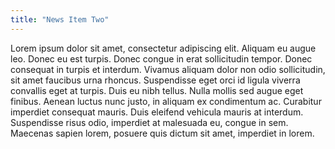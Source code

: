 ```yaml
---
title: "News Item Two"
---
```


Lorem ipsum dolor sit amet, consectetur adipiscing elit. Aliquam eu augue leo. Donec eu est turpis. Donec congue in erat sollicitudin tempor. Donec consequat in turpis et interdum. Vivamus aliquam dolor non odio sollicitudin, sit amet faucibus urna rhoncus. Suspendisse eget orci id ligula viverra convallis eget at turpis. Duis eu nibh tellus. Nulla mollis sed augue eget finibus. Aenean luctus nunc justo, in aliquam ex condimentum ac. Curabitur imperdiet consequat mauris. Duis eleifend vehicula mauris at interdum. Suspendisse risus odio, imperdiet at malesuada eu, congue in sem. Maecenas sapien lorem, posuere quis dictum sit amet, imperdiet in lorem.
